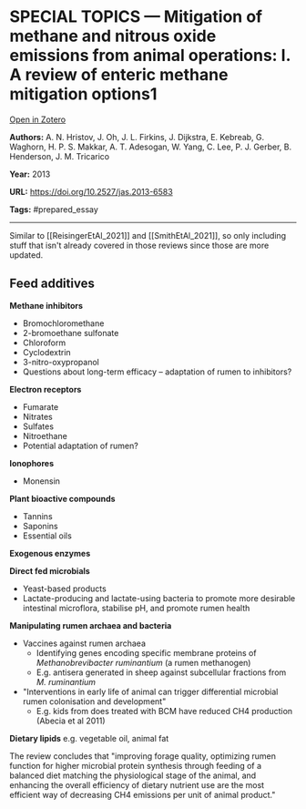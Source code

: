 # SPECIAL TOPICS — Mitigation of methane and nitrous oxide emissions from animal operations: I. A review of enteric methane mitigation options1
[Open in Zotero](zotero://select/items/@HristovEtAl_2013)

**Authors:** A. N. Hristov, J. Oh, J. L. Firkins, J. Dijkstra, E. Kebreab, G. Waghorn, H. P. S. Makkar, A. T. Adesogan, W. Yang, C. Lee, P. J. Gerber, B. Henderson, J. M. Tricarico

**Year:** 2013

**URL:** https://doi.org/10.2527/jas.2013-6583

**Tags:** #prepared_essay 

---
Similar to [[ReisingerEtAl_2021]] and [[SmithEtAl_2021]], so only including stuff that isn't already covered in those reviews since those are more updated. 

## Feed additives 
**Methane inhibitors**
- Bromochloromethane 
- 2-bromoethane sulfonate
- Chloroform
- Cyclodextrin 
- 3-nitro-oxypropanol 
- Questions about long-term efficacy – adaptation of rumen to inhibitors? 

**Electron receptors**
- Fumarate
- Nitrates
- Sulfates
- Nitroethane 
- Potential adaptation of rumen? 

**Ionophores**
- Monensin 

**Plant bioactive compounds**
- Tannins
- Saponins
- Essential oils 

**Exogenous enzymes**

**Direct fed microbials**
- Yeast-based products 
- Lactate-producing and lactate-using bacteria to promote more desirable intestinal microflora, stabilise pH, and promote rumen health 

**Manipulating rumen archaea and bacteria**
- Vaccines against rumen archaea 
	- Identifying genes encoding specific membrane proteins of *Methanobrevibacter ruminantium* (a rumen methanogen) 
	- E.g. antisera generated in sheep against subcellular fractions from *M. ruminantium*
- "Interventions in early life of animal can trigger differential microbial rumen colonisation and development" 
	- E.g. kids from does treated with BCM have reduced CH4 production (Abecia et al 2011)

**Dietary lipids** e.g. vegetable oil, animal fat 

The review concludes that "improving forage quality, optimizing rumen function for higher microbial protein synthesis through feeding of a balanced diet matching the physiological stage of the animal, and enhancing the overall efficiency of dietary nutrient use are the most efficient way of decreasing CH4 emissions per unit of animal product."